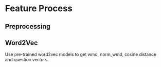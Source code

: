 # Feature Process

## Preprocessing


## Word2Vec
Use pre-trained word2vec models to get wmd, norm_wmd, cosine distance and question vectors.
